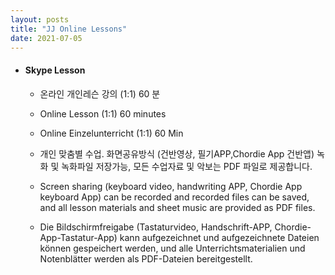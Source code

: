 ```yaml
---
layout: posts
title: "JJ Online Lessons"
date: 2021-07-05
---
```


- #### Skype Lesson
  
  - 온라인 개인레슨 강의 (1:1)  60 분 
  - Online Lesson (1:1) 60 minutes
  - Online Einzelunterricht (1:1) 60 Min
 
  
  - 개인 맞춤별 수업. 화면공유방식 (건반영상, 필기APP,Chordie App 건반앱) 녹화 및  녹화파일 저장가능, 모든 수업자료 및 악보는 PDF 파일로 제공합니다.
  
  - Screen sharing (keyboard video, handwriting APP, Chordie App keyboard App) can be recorded and recorded files can be saved, and all lesson materials and sheet music are provided as PDF files.

  - Die Bildschirmfreigabe (Tastaturvideo, Handschrift-APP, Chordie-App-Tastatur-App) kann aufgezeichnet und aufgezeichnete Dateien können gespeichert werden, und alle Unterrichtsmaterialien und Notenblätter werden als PDF-Dateien bereitgestellt.




